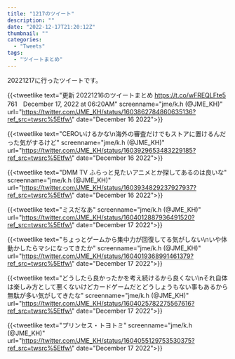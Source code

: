 ```yaml
---
title: "1217のツイート"
description: ""
date: "2022-12-17T21:20:12Z"
thumbnail: ""
categories:
  - "Tweets"
tags:
  - "ツイートまとめ"
---
```

20221217に行ったツイートです。
<!--more-->
{{<tweetlike text=\"更新 20221216のツイートまとめ https://t.co/wFREQLFte5 761　December 17, 2022 at 06:20AM\" screenname=\"jme/k.h (@JME_KH)\" url=\"https://twitter.com/JME_KH/status/1603862784860635136?ref_src=twsrc%5Etfw\" date=\"December 16 2022\">}}

{{<tweetlike text=\"CEROいけるかな\n海外の審査だけでもストアに置けるんだった気がするけど\" screenname=\"jme/k.h (@JME_KH)\" url=\"https://twitter.com/JME_KH/status/1603929653483229185?ref_src=twsrc%5Etfw\" date=\"December 16 2022\">}}

{{<tweetlike text=\"DMM TV ふらっと見たいアニメとか探してあるのは良いな\" screenname=\"jme/k.h (@JME_KH)\" url=\"https://twitter.com/JME_KH/status/1603934829237927937?ref_src=twsrc%5Etfw\" date=\"December 16 2022\">}}

{{<tweetlike text=\"ミスだなあ\" screenname=\"jme/k.h (@JME_KH)\" url=\"https://twitter.com/JME_KH/status/1604012887936491520?ref_src=twsrc%5Etfw\" date=\"December 17 2022\">}}

{{<tweetlike text=\"ちょっとゲームから集中力が回復してる気がしない\nいや体動かしたらマシになってきたか\" screenname=\"jme/k.h (@JME_KH)\" url=\"https://twitter.com/JME_KH/status/1604019368991461379?ref_src=twsrc%5Etfw\" date=\"December 17 2022\">}}

{{<tweetlike text=\"どうしたら良かったかを考え続けるから良くない\nそれ自体は楽しみ方として悪くないけどカードゲームだとどうしょうもない事もあるから無駄が多い気がしてきたな\" screenname=\"jme/k.h (@JME_KH)\" url=\"https://twitter.com/JME_KH/status/1604025782275567616?ref_src=twsrc%5Etfw\" date=\"December 17 2022\">}}

{{<tweetlike text=\"プリンセス・トヨトミ\" screenname=\"jme/k.h (@JME_KH)\" url=\"https://twitter.com/JME_KH/status/1604055129753530375?ref_src=twsrc%5Etfw\" date=\"December 17 2022\">}}


